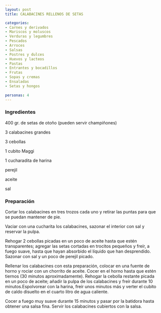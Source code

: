 ```yaml
---
layout: post
title: CALABACINES RELLENOS DE SETAS

categories:
- Carnes y derivados
- Mariscos y moluscos
- Verduras y legumbres
- Pescados
- Arroces
- Salsas
- Postres y dulces
- Huevos y lacteos
- Pastas
- Entrantes y bocadillos
- Frutas
- Sopas y cremas
- Ensaladas
- Setas y hongos
 
personas: 4 
---
```

<h3>Ingredientes</h3>
400 gr. de setas de otoño (pueden servir champiñones)

3 calabacines grandes

3 cebollas

1 cubito Maggi

1 cucharadita de harina

perejil

aceite

sal

<h3>Preparación</h3>
Cortar los calabacines en tres trozos cada uno y retirar las puntas para que se puedan mantener de pie.

Vaciar con una cucharita los calabacines, sazonar el interior con sal y reservar la pulpa.

Rehogar 2 cebollas picadas en un poco de aceite hasta que estén transparentes; agregar las setas cortadas en trocitos pequeños y freír, a fuego suave, hasta que hayan absorbido el líquido que han desprendido. Sazonar con sal y un poco de perejil picado.

Rellenar los calabacines con esta preparación, colocar en una fuente de horno y rociar con un chorrito de aceite. Cocer en el horno hasta que estén tiernos (30 minutos aproximadamente). Rehogar la cebolla restante picada en un poco de aceite; añadir la pulpa de los calabacines y freír durante 10 minutos.Espolvorear con la harina, freír unos minutos más y verter el cubito de caldo disuelto en el cuarto litro de agua caliente.

Cocer a fuego muy suave durante 15 minutos y pasar por la batidora hasta obtener una salsa fina. Servir los calabacines cubiertos con la salsa.

